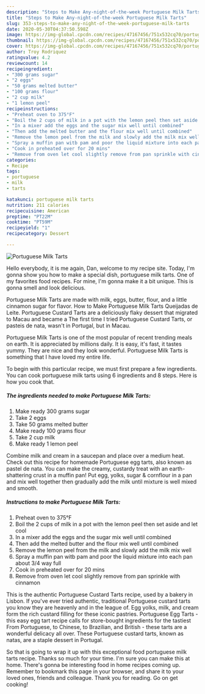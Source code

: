 ```yaml
---
description: "Steps to Make Any-night-of-the-week Portuguese Milk Tarts"
title: "Steps to Make Any-night-of-the-week Portuguese Milk Tarts"
slug: 353-steps-to-make-any-night-of-the-week-portuguese-milk-tarts
date: 2020-05-30T04:37:50.598Z
image: https://img-global.cpcdn.com/recipes/47167456/751x532cq70/portuguese-milk-tarts-recipe-main-photo.jpg
thumbnail: https://img-global.cpcdn.com/recipes/47167456/751x532cq70/portuguese-milk-tarts-recipe-main-photo.jpg
cover: https://img-global.cpcdn.com/recipes/47167456/751x532cq70/portuguese-milk-tarts-recipe-main-photo.jpg
author: Troy Rodriquez
ratingvalue: 4.2
reviewcount: 14
recipeingredient:
- "300 grams sugar"
- "2 eggs"
- "50 grams melted butter"
- "100 grams flour"
- "2 cup milk"
- "1 lemon peel"
recipeinstructions:
- "Preheat oven to 375°F"
- "Boil the 2 cups of milk in a pot with the lemon peel then set aside and let cool"
- "In a mixer add the eggs and the sugar mix well until combined"
- "Then add the melted butter and the flour mix well until combined"
- "Remove the lemon peel from the milk and slowly add the milk mix well"
- "Spray a muffin pan witb pam and poor the liquid mixture into each pan about 3/4 way full"
- "Cook in preheated over for 20 mins"
- "Remove from oven let cool slightly remove from pan sprinkle with cinnamon"
categories:
- Recipe
tags:
- portuguese
- milk
- tarts

katakunci: portuguese milk tarts 
nutrition: 211 calories
recipecuisine: American
preptime: "PT22M"
cooktime: "PT59M"
recipeyield: "1"
recipecategory: Dessert

---
```



![Portuguese Milk Tarts](https://img-global.cpcdn.com/recipes/47167456/751x532cq70/portuguese-milk-tarts-recipe-main-photo.jpg)

Hello everybody, it is me again, Dan, welcome to my recipe site. Today, I'm gonna show you how to make a special dish, portuguese milk tarts. One of my favorites food recipes. For mine, I'm gonna make it a bit unique. This is gonna smell and look delicious.

Portuguese Milk Tarts are made with milk, eggs, butter, flour, and a little cinnamon sugar for flavor. How to Make Portuguese Milk Tarts Queijadas de Leite. Portuguese Custard Tarts are a deliciously flaky dessert that migrated to Macau and became a The first time I tried Portuguese Custard Tarts, or pasteis de nata, wasn&#39;t in Portugal, but in Macau.

Portuguese Milk Tarts is one of the most popular of recent trending meals on earth. It is appreciated by millions daily. It is easy, it's fast, it tastes yummy. They are nice and they look wonderful. Portuguese Milk Tarts is something that I have loved my entire life.


To begin with this particular recipe, we must first prepare a few ingredients. You can cook portuguese milk tarts using 6 ingredients and 8 steps. Here is how you cook that.

<!--inarticleads1-->

##### The ingredients needed to make Portuguese Milk Tarts:

1. Make ready 300 grams sugar
1. Take 2 eggs
1. Take 50 grams melted butter
1. Make ready 100 grams flour
1. Take 2 cup milk
1. Make ready 1 lemon peel


Combine milk and cream in a saucepan and place over a medium heat. Check out this recipe for homemade Portuguese egg tarts, also known as pastel de nata. You can make the creamy, custardy treat with an earth-shattering crust in a muffin pan! Put egg, yolks, sugar &amp; cornflour in a pan and mix well together then gradually add the milk until mixture is well mixed and smooth. 

<!--inarticleads2-->

##### Instructions to make Portuguese Milk Tarts:

1. Preheat oven to 375°F
1. Boil the 2 cups of milk in a pot with the lemon peel then set aside and let cool
1. In a mixer add the eggs and the sugar mix well until combined
1. Then add the melted butter and the flour mix well until combined
1. Remove the lemon peel from the milk and slowly add the milk mix well
1. Spray a muffin pan witb pam and poor the liquid mixture into each pan about 3/4 way full
1. Cook in preheated over for 20 mins
1. Remove from oven let cool slightly remove from pan sprinkle with cinnamon


This is the authentic Portuguese Custard Tarts recipe, used by a bakery in Lisbon. If you&#39;ve ever tried authentic, traditional Portuguese custard tarts you know they are heavenly and in the league of. Egg yolks, milk, and cream form the rich custard filling for these iconic pastries. Portuguese Egg Tarts - this easy egg tart recipe calls for store-bought ingredients for the tastiest From Portuguese, to Chinese, to Brazilian, and British - these tarts are a wonderful delicacy all over. These Portuguese custard tarts, known as natas, are a staple dessert in Portugal. 

So that is going to wrap it up with this exceptional food portuguese milk tarts recipe. Thanks so much for your time. I'm sure you can make this at home. There's gonna be interesting food in home recipes coming up. Remember to bookmark this page in your browser, and share it to your loved ones, friends and colleague. Thank you for reading. Go on get cooking!

